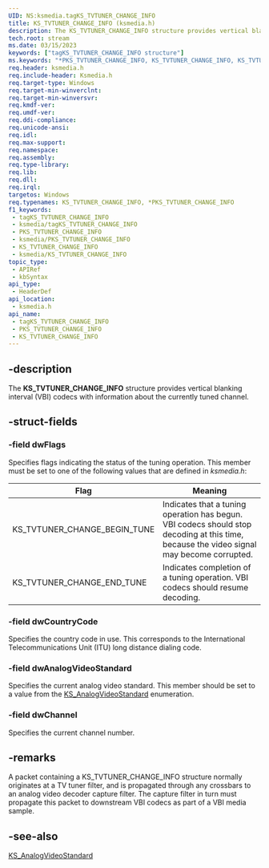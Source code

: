 ```yaml
---
UID: NS:ksmedia.tagKS_TVTUNER_CHANGE_INFO
title: KS_TVTUNER_CHANGE_INFO (ksmedia.h)
description: The KS_TVTUNER_CHANGE_INFO structure provides vertical blanking interval (VBI) codecs with information about the currently tuned channel.
tech.root: stream
ms.date: 03/15/2023
keywords: ["tagKS_TVTUNER_CHANGE_INFO structure"]
ms.keywords: "*PKS_TVTUNER_CHANGE_INFO, KS_TVTUNER_CHANGE_INFO, KS_TVTUNER_CHANGE_INFO structure [Streaming Media Devices], PKS_TVTUNER_CHANGE_INFO, PKS_TVTUNER_CHANGE_INFO structure pointer [Streaming Media Devices], ksmedia/KS_TVTUNER_CHANGE_INFO, ksmedia/PKS_TVTUNER_CHANGE_INFO, stream.ks_tvtuner_change_info, tagKS_TVTUNER_CHANGE_INFO, vidcapstruct_225fdabf-bdaf-49df-a2e3-ace62a0a17e2.xml"
req.header: ksmedia.h
req.include-header: Ksmedia.h
req.target-type: Windows
req.target-min-winverclnt: 
req.target-min-winversvr: 
req.kmdf-ver: 
req.umdf-ver: 
req.ddi-compliance: 
req.unicode-ansi: 
req.idl: 
req.max-support: 
req.namespace: 
req.assembly: 
req.type-library: 
req.lib: 
req.dll: 
req.irql: 
targetos: Windows
req.typenames: KS_TVTUNER_CHANGE_INFO, *PKS_TVTUNER_CHANGE_INFO
f1_keywords:
 - tagKS_TVTUNER_CHANGE_INFO
 - ksmedia/tagKS_TVTUNER_CHANGE_INFO
 - PKS_TVTUNER_CHANGE_INFO
 - ksmedia/PKS_TVTUNER_CHANGE_INFO
 - KS_TVTUNER_CHANGE_INFO
 - ksmedia/KS_TVTUNER_CHANGE_INFO
topic_type:
 - APIRef
 - kbSyntax
api_type:
 - HeaderDef
api_location:
 - ksmedia.h
api_name:
 - tagKS_TVTUNER_CHANGE_INFO
 - PKS_TVTUNER_CHANGE_INFO
 - KS_TVTUNER_CHANGE_INFO
---
```


## -description

The **KS_TVTUNER_CHANGE_INFO** structure provides vertical blanking interval (VBI) codecs with information about the currently tuned channel.

## -struct-fields

### -field dwFlags

Specifies flags indicating the status of the tuning operation. This member must be set to one of the following values that are defined in *ksmedia.h*:

| Flag | Meaning |
|---|---|
| KS_TVTUNER_CHANGE_BEGIN_TUNE | Indicates that a tuning operation has begun. VBI codecs should stop decoding at this time, because the video signal may become corrupted. |
| KS_TVTUNER_CHANGE_END_TUNE | Indicates completion of a tuning operation. VBI codecs should resume decoding. |

### -field dwCountryCode

Specifies the country code in use. This corresponds to the International Telecommunications Unit (ITU) long distance dialing code.

### -field dwAnalogVideoStandard

Specifies the current analog video standard. This member should be set to a value from the [KS_AnalogVideoStandard](/windows-hardware/drivers/ddi/ksmedia/ne-ksmedia-ks_analogvideostandard) enumeration.

### -field dwChannel

Specifies the current channel number.

## -remarks

A packet containing a KS_TVTUNER_CHANGE_INFO structure normally originates at a TV tuner filter, and is propagated through any crossbars to an analog video decoder capture filter. The capture filter in turn must propagate this packet to downstream VBI codecs as part of a VBI media sample.

## -see-also

[KS_AnalogVideoStandard](/windows-hardware/drivers/ddi/ksmedia/ne-ksmedia-ks_analogvideostandard)
